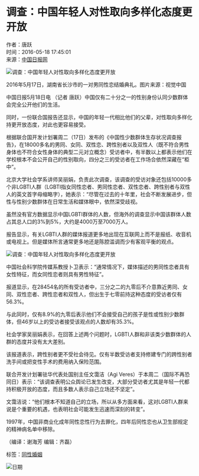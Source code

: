 # 调查：中国年轻人对性取向多样化态度更开放

作者：唐跃  
时间：2016-05-18 17:45:01  
来源：[中国日报网](https://www.chinadaily.com.cn/)

![调查：中国年轻人对性取向多样化态度更开放](../../img/attachement/jpg/site1/20160518/eca86bd77be618a67ef40a.jpg)

2016年5月17日，湖南省长沙市的一对男同性恋结婚典礼。图片来源：视觉中国

中国日报5月18日电 （记者 唐跃）中国仅有二十分之一的性别身份认同少数群体会完全公开他们的生活。

同时，一份联合国报告还显示，中国的年轻一代相比他们的父辈，对性取向多样化持更开放态度，对此也更容易接受。

根据联合国开发计划署周二（17日）发布的《中国性少数群体生存状况调查报告》，在18000多名的男同、女同、双性恋、跨性别者以及双性人（既不符合男性身体也不符合女性身体的典型二元对立概念）受访者中，有半数以上都表示他们在学校根本不会公开自己的性别取向，四分之三的受访者在工作场合依然深藏在“柜中”。

北京大学社会学系讲师吴丽娟，负责此次调查，该调查的受访对象还包括10000多个非LGBTI人群（LGBTI指女同性恋者、男同性恋者、双性恋者、跨性别者与双性人的英文首字母缩略字），她表示：“尽管在过去的十年里，社会不断发展进步，但性与性别少数群体在日常生活和媒体眼中，依然深受歧视。

虽然没有官方数据显示中国LGBTI群体的人数，但海外的调查显示中国该群体人数占其总人口的3%到5%，大约是4000万至7000万人。

报告显示，有关LGBTI人群的媒体报道更多地出现在互联网上而不是报纸、收音机或电视上。但是媒体所言通常更多地还是陈腔滥调而少有客观平衡的观点。

![调查：中国年轻人对性取向多样化态度更开放](../../img/attachement/jpg/site1/20160518/eca86bd77be618a67ef40a.jpg)

中国社会科学院传媒系教授卜卫表示：“通常情况下，媒体描述的男同性恋者具有女性特征，而女同性恋者则具有男性特征”。

报道显示，在28454名的所有受访者中，三分之二的九零后不介意靠近男同、女同、双性恋者、跨性恋者和双性人，但出生于七零前持这种态度的受访者仅有56.3%。

与此同时，仅有8.9%的九零后表示他们不会接受自己的孩子是性或性别少数群体，但46岁以上的受访者接受该观点的人数却有35.3%。

社会学家吴丽娟表示，在回答上述两个问题时，LGBTI人群和非该类少数群体的人群的态度并没有太大差别。

该报道表示，跨性别者更不受社会待见。仅有半数受访者支持修建专门的跨性别者洗手间或把变性手术的费用纳入保险范围。

联合开发计划署驻华代表处国别主任文霭洁（Agi Veres）于本周二（国际不再恐同日）表示：“该调查表明公众舆论已发生改变，大部分受访者尤其是年轻一代都持积极开放的态度，而且多数人表示自己立场还不坚定”。

文霭洁说：“他们根本不知道自己的立场，所以从多方面来看，这对LGBTI人群来说是个重要的机遇，也表明社会可能发生迅速而深刻的转变”。

1997年，中国非商业化成年同性恋性行为去罪化，四年后同性恋也从卫生部规定的精神病名单中移除。

（编译：谢海芳 编辑：齐磊）

标签：[同性婚姻](http://search.chinadaily.com.cn/searchcn.jsp?searchText=%E5%90%8C%E6%80%A7%E5%A9%9A%E5%A7%BB)

![日期](https://cn.chinadaily.com.cn/image/2016/download.jpg)